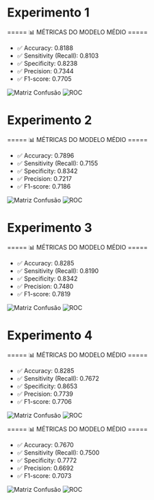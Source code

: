 # Experimento 1
===== 📊 MÉTRICAS DO MODELO MÉDIO =====
- ✅ Accuracy: 0.8188
- ✅ Sensitivity (Recall): 0.8103
- ✅ Specificity: 0.8238
- ✅ Precision: 0.7344
- ✅ F1-score: 0.7705


![Matriz Confusão](A/output.png)
![ROC](A/roc.png)


# Experimento 2
===== 📊 MÉTRICAS DO MODELO MÉDIO =====
- ✅ Accuracy: 0.7896
- ✅ Sensitivity (Recall): 0.7155
- ✅ Specificity: 0.8342
- ✅ Precision: 0.7217
- ✅ F1-score: 0.7186

![Matriz Confusão](B/output.png)
![ROC](B/roc.png)


# Experimento 3

===== 📊 MÉTRICAS DO MODELO MÉDIO =====
- ✅ Accuracy: 0.8285
- ✅ Sensitivity (Recall): 0.8190
- ✅ Specificity: 0.8342
- ✅ Precision: 0.7480
- ✅ F1-score: 0.7819

![Matriz Confusão](C/output.png)
![ROC](C/roc.png)


# Experimento 4
===== 📊 MÉTRICAS DO MODELO MÉDIO =====
- ✅ Accuracy: 0.8285
- ✅ Sensitivity (Recall): 0.7672
- ✅ Specificity: 0.8653
- ✅ Precision: 0.7739
- ✅ F1-score: 0.7706

![Matriz Confusão](D/output.png)
![ROC](D/roc.png)

===== 📊 MÉTRICAS DO MODELO MÉDIO =====
- ✅ Accuracy: 0.7670
- ✅ Sensitivity (Recall): 0.7500
- ✅ Specificity: 0.7772
- ✅ Precision: 0.6692
- ✅ F1-score: 0.7073

![Matriz Confusão](E/output.png)
![ROC](E/roc.png)